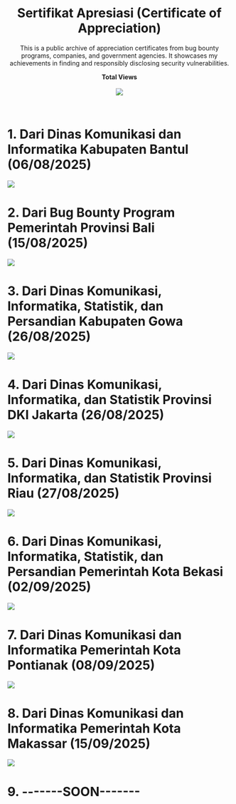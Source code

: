 <h1 align="center">Sertifikat Apresiasi (Certificate of Appreciation)</h1>
<p align="center">This is a public archive of appreciation certificates from bug bounty programs, companies, and government agencies. It showcases my achievements in finding and responsibly disclosing security vulnerabilities.</p>

<p align="center"> 
  <b> Total Views </b><br><br>
  <img src="https://api.visitorbadge.io/api/visitors?path=https%3A%2F%2Fgithub.com%2FWannnIl%2FSertifikat-Certificate&labelColor=%23555555&label=Views&countColor=%23055EC2" />
</p><br>

# 1. Dari Dinas Komunikasi dan Informatika Kabupaten Bantul (06/08/2025)
<img src="https://github.com/WannnIl/Sertifikat-Certificate/blob/main/Sertifikat%20Bug%20Hunter%20a.n.%20Ilham%20Kurniawan%20-%202025-08-07%2007_32_56.jpg?raw=true">

# 2. Dari Bug Bounty Program Pemerintah Provinsi Bali (15/08/2025)
<img src="https://github.com/WannnIl/Sertifikat-Certificate/raw/main/Sertifikat%20Apresiasi%20BBP%20Bali.jpg">

# 3. Dari Dinas Komunikasi, Informatika, Statistik, dan Persandian Kabupaten Gowa (26/08/2025)
<img src="https://github.com/WannnIl/Sertifikat-Certificate/blob/main/Ilham%20Kurniawan.jpg?raw=true">

# 4. Dari Dinas Komunikasi, Informatika, dan Statistik Provinsi DKI Jakarta (26/08/2025)
<img src="https://github.com/WannnIl/Sertifikat-Certificate/blob/main/240%20Ilham%20Kurniawan_signed.jpg?raw=true">

# 5. Dari Dinas Komunikasi, Informatika, dan Statistik Provinsi Riau (27/08/2025)
<img src="https://github.com/WannnIl/Sertifikat-Certificate/blob/main/051_Ilham%20Kurniawan%20_sign.jpg?raw=true">

# 6. Dari Dinas Komunikasi, Informatika, Statistik, dan Persandian Pemerintah Kota Bekasi (02/09/2025)
<img src="https://github.com/WannnIl/Sertifikat-Certificate/blob/main/Sertifikat%20Apresiasi%20%5B4346%5D%20Ilham_sign.jpg?raw=true">

# 7. Dari Dinas Komunikasi dan Informatika Pemerintah Kota Pontianak (08/09/2025)
<img src="https://github.com/WannnIl/Sertifikat-Certificate/blob/main/sertifikat%20apresiasi%20Ilham%20Kurniawan_signed.jpg?raw=true">

# 8. Dari Dinas Komunikasi dan Informatika Pemerintah Kota Makassar (15/09/2025)
<img src="https://github.com/WannnIl/Sertifikat-Certificate/blob/main/SERTIFIKAT-APRESIASI-BUG-HUNTER-Ilham.jpg?raw=true">

# 9. -------SOON-------



